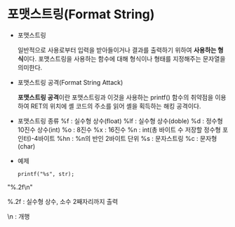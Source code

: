 # 포맷스트링(Format String)

- 포맷스트링

  일반적으로 사용로부터 입력을 받아들이거나 결과를 출력하기 위하여 **사용하는 형식**이다. 포맷스트링을 사용하는 함수에 대해 형식이나 형태를 지정해주는 문자열을 의미한다.



- 포맷스트링 공격(Format String Attack)

  **포맷스트링 공격**이란 포맷스트링과 이것을 사용하는 printf() 함수의 취약점을 이용하여 RET의 위치에 셸 코드의 주소를 읽어 셸을 획득하는 해킹 공격이다. 



- 포맷스트링 종류
  %f : 실수형 상수(float)
  %lf : 실수형 상수(doble)
  %d : 정수형 10진수 상수(int)
  %o : 8진수
  %x : 16진수
  %n : int(총 바이트 수 저장할 정수형 포인터)-4바이트
  %hn : %n의 반인 2바이트 단위
  %s : 문자스트링
  %c : 문자형(char)

- 예제

  ```
  printf("%s", str);
  ```

  

"%.2f\n"

%.2f : 실수형 상수, 소수 2째자리까지 출력

\n : 개행